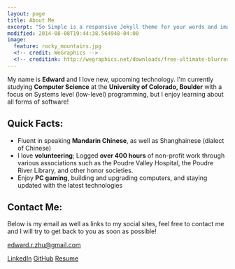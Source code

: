 ```yaml
---
layout: page
title: About Me
excerpt: "So Simple is a responsive Jekyll theme for your words and images."
modified: 2014-08-08T19:44:38.564948-04:00
image:
  feature: rocky_mountains.jpg
  <!-- credit: WeGraphics -->
  <!-- creditink: http://wegraphics.net/downloads/free-ultimate-blurred-background-pack/ -->
---
```


My name is **Edward** and I love new, upcoming technology. I'm currently studying **Computer Science** at the **University of Colorado, Boulder** with a focus on Systems level (low-level) programming, but I enjoy learning about all forms of software! 

## Quick Facts:

* Fluent in speaking **Mandarin Chinese**, as well as Shanghainese (dialect of Chinese)
* I love **volunteering**; Logged **over 400 hours** of non-profit work through various associations such as the Poudre Valley Hospital, the Poudre River Library, and other honor societies.
* Enjoy **PC gaming**, building and upgrading computers, and staying updated with the latest technologies


## Contact Me:

Below is my email as well as links to my social sites, feel free to contact me and I will try to get back to you as soon as possible!

<i class="fa fa-envelope-o fa-fw"></i>edward.r.zhu@gmail.com

<a markdown="0" href="https://www.linkedin.com/in/edwardrzhu" class="btn" target="_blank"><i class="fa fa-linkedin fa-fw"></i> LinkedIn</a>
<a markdown="0" href="https://github.com/zhued" class="btn" target="_blank"><i class="fa fa-github fa-fw"></i> GitHub</a>
<a markdown="0" href="https://drive.google.com/file/d/0B8mMgx7E3Dn9OEZtYng1Nmc4RDQ/view" class="btn" target="_blank"><i class="fa fa-edit fa-fw"></i> Resume</a>


[^1]: Example: *domain.com/category-name/post-title*